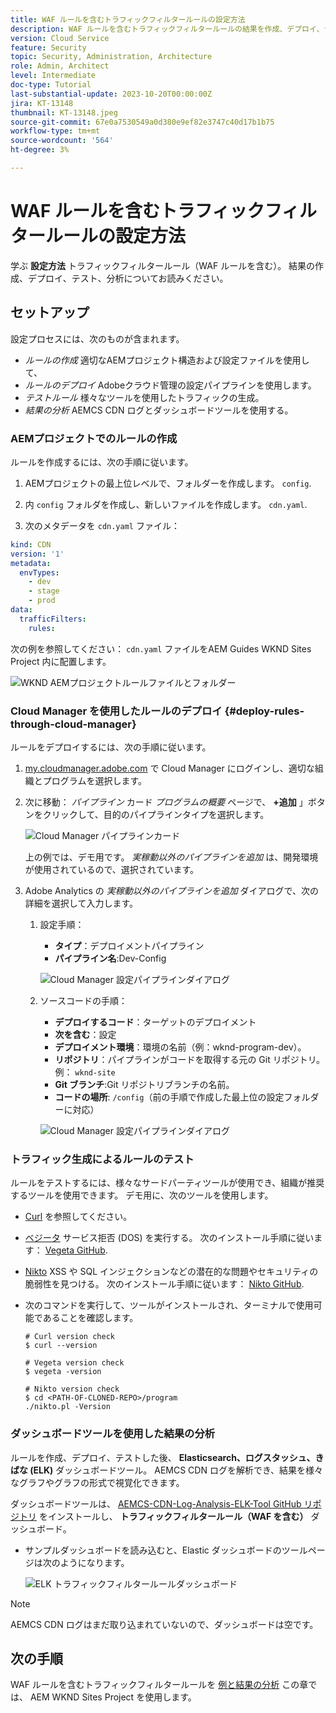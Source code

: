```yaml
---
title: WAF ルールを含むトラフィックフィルタールールの設定方法
description: WAF ルールを含むトラフィックフィルタールールの結果を作成、デプロイ、テスト、および分析するための設定方法について説明します。
version: Cloud Service
feature: Security
topic: Security, Administration, Architecture
role: Admin, Architect
level: Intermediate
doc-type: Tutorial
last-substantial-update: 2023-10-20T00:00:00Z
jira: KT-13148
thumbnail: KT-13148.jpeg
source-git-commit: 67e0a7530549a0d380e9ef82e3747c40d17b1b75
workflow-type: tm+mt
source-wordcount: '564'
ht-degree: 3%

---
```



# WAF ルールを含むトラフィックフィルタールールの設定方法

学ぶ **設定方法** トラフィックフィルタールール（WAF ルールを含む）。 結果の作成、デプロイ、テスト、分析についてお読みください。

## セットアップ

設定プロセスには、次のものが含まれます。

- _ルールの作成_ 適切なAEMプロジェクト構造および設定ファイルを使用して、
- _ルールのデプロイ_ Adobeクラウド管理の設定パイプラインを使用します。
- _テストルール_ 様々なツールを使用したトラフィックの生成。
- _結果の分析_ AEMCS CDN ログとダッシュボードツールを使用する。

### AEMプロジェクトでのルールの作成

ルールを作成するには、次の手順に従います。

1. AEMプロジェクトの最上位レベルで、フォルダーを作成します。 `config`.

1. 内 `config` フォルダを作成し、新しいファイルを作成します。 `cdn.yaml`.

1. 次のメタデータを `cdn.yaml` ファイル：

```yaml
kind: CDN
version: '1'
metadata:
  envTypes:
    - dev
    - stage
    - prod
data:
  trafficFilters:
    rules:
```

次の例を参照してください： `cdn.yaml` ファイルをAEM Guides WKND Sites Project 内に配置します。

![WKND AEMプロジェクトルールファイルとフォルダー](./assets/wknd-rules-file-and-folder.png)

### Cloud Manager を使用したルールのデプロイ {#deploy-rules-through-cloud-manager}

ルールをデプロイするには、次の手順に従います。

1. [my.cloudmanager.adobe.com](https://my.cloudmanager.adobe.com/) で Cloud Manager にログインし、適切な組織とプログラムを選択します。

1. 次に移動： _パイプライン_ カード _プログラムの概要_ ページで、 **+追加** 」ボタンをクリックして、目的のパイプラインタイプを選択します。

   ![Cloud Manager パイプラインカード](./assets/cloud-manager-pipelines-card.png)

   上の例では、デモ用です。 _実稼動以外のパイプラインを追加_ は、開発環境が使用されているので、選択されています。

1. Adobe Analytics の _実稼動以外のパイプラインを追加_ ダイアログで、次の詳細を選択して入力します。

   1. 設定手順：

      - **タイプ**：デプロイメントパイプライン
      - **パイプライン名**:Dev-Config

      ![Cloud Manager 設定パイプラインダイアログ](./assets/cloud-manager-config-pipeline-step1-dialog.png)

   2. ソースコードの手順：

      - **デプロイするコード**：ターゲットのデプロイメント
      - **次を含む**：設定
      - **デプロイメント環境**：環境の名前（例：wknd-program-dev）。
      - **リポジトリ**：パイプラインがコードを取得する元の Git リポジトリ。例： `wknd-site`
      - **Git ブランチ**:Git リポジトリブランチの名前。
      - **コードの場所**: `/config`（前の手順で作成した最上位の設定フォルダーに対応）

      ![Cloud Manager 設定パイプラインダイアログ](./assets/cloud-manager-config-pipeline-step2-dialog.png)

### トラフィック生成によるルールのテスト

ルールをテストするには、様々なサードパーティツールが使用でき、組織が推奨するツールを使用できます。 デモ用に、次のツールを使用します。

- [Curl](https://curl.se/) を参照してください。

- [ベジータ](https://github.com/tsenart/vegeta) サービス拒否 (DOS) を実行する。 次のインストール手順に従います： [Vegeta GitHub](https://github.com/tsenart/vegeta#install).

- [Nikto](https://github.com/sullo/nikto/wiki) XSS や SQL インジェクションなどの潜在的な問題やセキュリティの脆弱性を見つける。 次のインストール手順に従います： [Nikto GitHub](https://github.com/sullo/nikto).

- 次のコマンドを実行して、ツールがインストールされ、ターミナルで使用可能であることを確認します。

  ```shell
  # Curl version check
  $ curl --version
  
  # Vegeta version check
  $ vegeta -version
  
  # Nikto version check
  $ cd <PATH-OF-CLONED-REPO>/program
  ./nikto.pl -Version
  ```

### ダッシュボードツールを使用した結果の分析

ルールを作成、デプロイ、テストした後、 **Elasticsearch、ログスタッシュ、きばな (ELK)** ダッシュボードツール。 AEMCS CDN ログを解析でき、結果を様々なグラフやグラフの形式で視覚化できます。

ダッシュボードツールは、 [AEMCS-CDN-Log-Analysis-ELK-Tool GitHub リポジトリ](https://github.com/adobe/AEMCS-CDN-Log-Analysis-ELK-Tool) をインストールし、 **トラフィックフィルタールール（WAF を含む）** ダッシュボード。

- サンプルダッシュボードを読み込むと、Elastic ダッシュボードのツールページは次のようになります。

  ![ELK トラフィックフィルタールールダッシュボード](./assets/elk-dashboard.png)

>[!NOTE]
>
>    AEMCS CDN ログはまだ取り込まれていないので、ダッシュボードは空です。


## 次の手順

WAF ルールを含むトラフィックフィルタールールを [例と結果の分析](./examples-and-analysis.md) この章では、 AEM WKND Sites Project を使用します。
